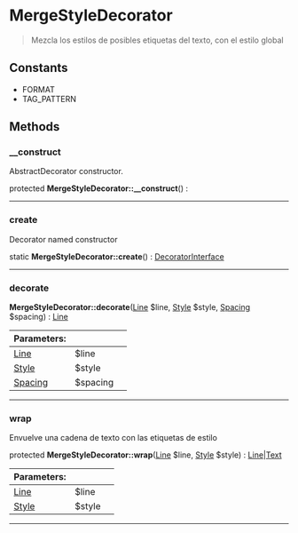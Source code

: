 
                                                                                                                                            
    
# MergeStyleDecorator


> Mezcla los estilos de posibles etiquetas del texto, con el estilo global
>
> 




## Constants
- FORMAT
- TAG_PATTERN




## Methods

### __construct
AbstractDecorator constructor.


protected **MergeStyleDecorator::__construct**() : 



---


### create
Decorator named constructor


static **MergeStyleDecorator::create**() : [DecoratorInterface](../../../../DecoratorInterface.md)



---


### decorate



**MergeStyleDecorator::decorate**([Line](../../../../Line.md) $line, [Style](../../../../Style.md) $style, [Spacing](../../../../Spacing.md) $spacing) : [Line](../../../../Line.md)


|Parameters: | | |
| --- | --- | --- |
|[Line](../../../../Line.md) |$line |  |
|[Style](../../../../Style.md) |$style |  |
|[Spacing](../../../../Spacing.md) |$spacing |  |

---


### wrap
Envuelve una cadena de texto con las etiquetas de estilo


protected **MergeStyleDecorator::wrap**([Line](../../../../Line.md) $line, [Style](../../../../Style.md) $style) : [Line](../../../../Line.md)|[Text](../../../../Text.md)


|Parameters: | | |
| --- | --- | --- |
|[Line](../../../../Line.md) |$line |  |
|[Style](../../../../Style.md) |$style |  |

---


                                                                                                                                                                                                                                                                                                                                                                                                            
    
                                                                                                                                                                                                                                                                             
                